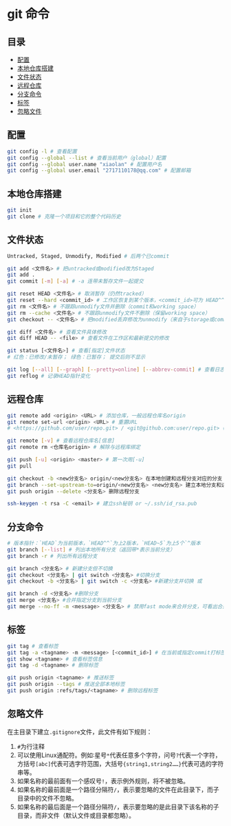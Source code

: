 # git 命令

## 目录
- [配置](#配置)
- [本地仓库搭建](#本地仓库搭建)
- [文件状态](#文件状态)
- [远程仓库](#远程仓库)
- [分支命令](#分支命令)
- [标签](#标签)
- [忽略文件](#忽略文件)

## 配置
```bash
git config -l # 查看配置
git config --global --list # 查看当前用户（global）配置  
git config --global user.name "xiaolan" # 配置用户名  
git config --global user.email "2717110178@qq.com" # 配置邮箱
```

## 本地仓库搭建
```bash
git init
git clone # 克隆一个项目和它的整个代码历史
```

## 文件状态
```bash
Untracked, Staged, Unmodify, Modified # 后两个已commit

git add <文件名> # 把untracked或modified改为Staged
git add .
git commit [-m] [-a] # -a 连带未暂存文件一起提交

git reset HEAD <文件名> # 取消暂存（仍然tracked）  
git reset --hard <commit_id> # 工作区恢复到某个版本，<commit_id>可为 HEAD^^
git rm <文件名> # 不跟踪unmodify文件并删除（commit和working space）  
git rm --cache <文件名> # 不跟踪unmodify文件不删除（保留working space）
git checkout -- <文件名> # 把modified丢弃修改为unmodify（来自于storage或commit）

git diff <文件名> # 查看文件具体修改
git diff HEAD -- <file> # 查看文件在工作区和最新提交的修改

git status [<文件名>] # 查看[指定]文件状态 
# 红色：已修改/未暂存； 绿色：已暂存； 提交后则不显示

git log [--all] [--graph] [--pretty=online] [--abbrev-commit] # 查看日志，显示commit id
git reflog # 记录HEAD指针变化
```

## 远程仓库
```bash
git remote add <origin> <URL> # 添加仓库，一般远程仓库名origin  
git remote set-url <origin> <URL> # 重置URL  
# <https://github.com/user/repo.git> / <git@github.com:user/repo.git> (SSH) 

git remote [-v] # 查看远程仓库名[信息]
git remote rm <仓库名origin> # 解除与远程库绑定

git push [-u] <origin> <master> # 第一次用[-u]
git pull

git checkout -b <new分支名> origin/<new分支名> 在本地创建和远程分支对应的分支  
git branch --set-upstream-to=origin/<new分支名> <new分支名> 建立本地分支和远程分支的关联  
git push origin --delete <分支名> 删除远程分支

ssh-keygen -t rsa -C <email> # 建立ssh秘钥 or ~/.ssh/id_rsa.pub
```

## 分支命令
```bash
# 版本指针：`HEAD`为当前版本，`HEAD^^`为上2版本，`HEAD~5`为上5个`^版本
git branch [--list] # 列出本地所有分支（返回带*表示当前分支）  
git branch -r # 列出所有远程分支

git branch <分支名> # 新建分支但不切换
git checkout <分支名> | git switch <分支名> #切换分支
git checkout -b <分支名> | git switch -c <分支名> #新建分支并切换 或

git branch -d <分支名> #删除分支  
git merge <分支名> #合并指定分支到当前分支  
git merge --no-ff -m <message> <分支名> # 禁用fast mode来合并分支，可看出合并过程  
```

## 标签
```bash
git tag # 查看标签  
git tag -a <tagname> -m <message> [<commit_id>] # 在当前或指定commit打标签 
git show <tagname> # 查看标签信息  
git tag -d <tagname> # 删除标签

git push origin <tagname> # 推送标签
git push origin --tags # 推送全部本地标签
git push origin :refs/tags/<tagname> # 删除远程标签
```

## 忽略文件

在主目录下建立`.gitignore`文件，此文件有如下规则：

1. `#`为行注释 
2. 可以使用Linux通配符。例如∶星号`*`代表任意多个字符，问号`?`代表一个字符，方括号`[abc]`代表可选字符范围，大括号`{string1,string2……}`代表可选的字符串等。
3. 如果名称的最前面有一个感叹号`!`，表示例外规则，将不被忽略。
4. 如果名称的最前面是一个路径分隔符`/`，表示要忽略的文件在此目录下，而子目录中的文件不忽略。
5. 如果名称的最后面是一个路径分隔符`/`，表示要忽略的是此目录下该名称的子目录，而非文件（默认文件或目录都忽略）。
